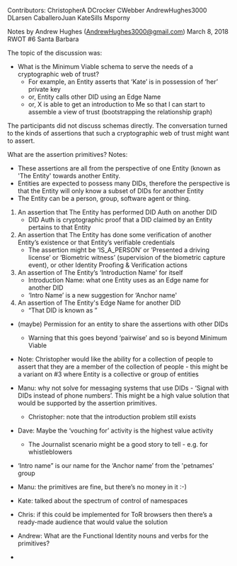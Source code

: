 Contributors:
ChristopherA
DCrocker
CWebber
AndrewHughes3000
DLarsen
CaballeroJuan
KateSills
Msporny

Notes by Andrew Hughes (AndrewHughes3000@gmail.com)
March 8, 2018
RWOT #6 Santa Barbara

The topic of the discussion was:
* What is the Minimum Viable schema to serve the needs of a cryptographic web of trust?
    * For example, an Entity asserts that ‘Kate’ is in possession of ‘her’ private key
    * or, Entity calls other DID using an Edge Name
    * or, X is able to get an introduction to Me so that I can start to assemble a view of trust (bootstrapping the relationship graph)

The participants did not discuss schemas directly. The conversation turned to the kinds of assertions that such a cryptographic web of trust might want to assert.

What are the assertion primitives?
Notes:
* These assertions are all from the perspective of one Entity (known as 'The Entity' towards another Entity.
* Entities are expected to possess many DIDs, therefore the perspective is that the Entity will only know a subset of DIDs for another Entity
* The Entity can be a person, group, software agent or thing.

1. An assertion that The Entity has performed DID Auth on another DID
    * DID Auth is cryptographic proof that a DID claimed by an Entity pertains to that Entity
2. An assertion that The Entity has done some verification of another Entity’s existence or that Entity’s verifiable credentials
    * The assertion might be ‘IS_A_PERSON’ or ’Presented a driving license’ or ‘Biometric witness’ (supervision of the biometric capture event), or other Identity Proofing & Verification actions
3. An assertion of The Entity’s ‘Introduction Name' for itself
    * Introduction Name: what one Entity uses as an Edge name for another DID
    * ‘Intro Name’ is a new suggestion for ‘Anchor name'
4. An assertion of The Entity's Edge Name for another DID
    * “That DID is known as <blah>”

* (maybe) Permission for an entity to share the assertions with other DIDs
    * Warning that this goes beyond ‘pairwise’ and so is beyond Minimum Viable

* Note: Christopher would like the ability for a collection of people to assert that they are a member of the collection of people - this might be a variant on #3 where Entity is a collective or group of entities
* Manu: why not solve for messaging systems that use DIDs - ‘Signal with DIDs instead of phone numbers’. This might be a high value solution that would be supported by the assertion primitives.
    * Christopher: note that the introduction problem still exists
* Dave: Maybe the ‘vouching for’ activity is the highest value activity
    * The Journalist scenario might be a good story to tell - e.g. for whistleblowers
* ‘Intro name” is our name for the ‘Anchor name’ from the 'petnames' group
* Manu: the primitives are fine, but there’s no money in it :-)
* Kate: talked about the spectrum of control of namespaces
* Chris: if this could be implemented for ToR browsers then there’s a ready-made audience that would value the solution
* Andrew: What are the Functional Identity nouns and verbs for the primitives?
*
